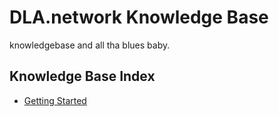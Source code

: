 # DLA.network Knowledge Base
knowledgebase and all tha blues baby. 

## Knowledge Base Index
- [Getting Started](docs/Getting_Started.md)
